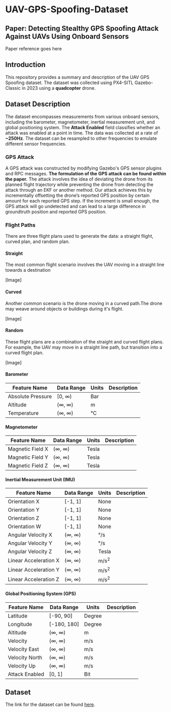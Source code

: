 
# UAV-GPS-Spoofing-Dataset
## Paper: Detecting Stealthy GPS Spoofing Attack Against UAVs Using Onboard Sensors
Paper reference goes here

## Introduction
This repository provides a summary and description of the UAV GPS Spoofing dataset. The dataset was collected using PX4-SITL Gazebo-Classic in 2023 using a **quadcopter** drone.

## Dataset Description
The dataset encompasses measurements from various onboard sensors, including the barometer, magnetometer, inertial measurement unit, and global positioning system. The **Attack Enabled** field classifies whether an attack was enabled at a point in time. The data was collected at a rate of **~250Hz**. The dataset can be resampled to other frequencies to emulate different sensor frequencies.

### GPS Attack
A GPS attack was constructed by modifying Gazebo's GPS sensor plugins and RPC messages. **The formulation of the GPS attack can be found within the paper.** The attack involves the idea of deviating the drone from its planned flight trajectory while preventing the drone from detecting the attack through an EKF or another method. Our attack achieves this by incrementally offsetting the drone’s reported GPS position by certain amount for each reported GPS step. If the increment is small enough, the GPS attack will go undetected and can lead to a large difference in groundtruth position and reported GPS position.

### Flight Paths
There are three flight plans used to generate the data: a straight flight, curved plan, and random plan. 

#### Straight
The most common flight scenario involves the UAV moving in a straight line towards a destination

[Image]

#### Curved
Another common scenario is the drone moving in a curved path.The drone may weave around objects or buildings during it's flight.

[Image]

#### Random
These flight plans are a combination of the straight and curved flight plans. For example, the UAV may move in a straight line path, but transition into a curved flight plan.

[Image]

#### Barometer
| Feature Name | Data Range | Units | Description |
|  --------  |  -------  | ------- | -------  
| Absolute Pressure | [0, ∞) | Bar |
| Altitude | (∞, ∞) | m |
| Temperature | (∞, ∞) | °C |

#### Magnetometer
| Feature Name | Data Range | Units | Description |
|  --------  |  -------  | ------- | ------- 
| Magnetic Field X | (∞, ∞) | Tesla |
| Magnetic Field Y | (∞, ∞) | Tesla |
| Magnetic Field Z | (∞, ∞) | Tesla |

#### Inertial Measurement Unit (IMU)
| Feature Name | Data Range | Units | Description |
|  --------  |  -------  | -------  | -------
| Orientation X | [-1, 1] | None |
| Orientation Y | [-1, 1] | None |
| Orientation Z | [-1, 1] | None |
| Orientation W | [-1, 1] | None |
| Angular Velocity X | (∞, ∞) | °/s |
| Angular Velocity Y | (∞, ∞) | °/s |
| Angular Velocity Z | (∞, ∞) | Tesla |
| Linear Acceleration X | (∞, ∞) | m/s<sup>2</sup> |
| Linear Acceleration Y | (∞, ∞) | m/s<sup>2</sup> |
| Linear Acceleration Z | (∞, ∞) | m/s<sup>2</sup> |

#### Global Positioning System (GPS)
| Feature Name | Data Range | Units | Description |
|  --------  |  -------  | ------- | ------- |
| Latitude | [-90, 90] | Degree | 
| Longitude | [-180, 180] | Degree |
| Altitude | (∞, ∞) | m |
| Velocity | (∞, ∞) | m/s |
| Velocity East | (∞, ∞) | m/s |
| Velocity North | (∞, ∞) | m/s |
| Velocity Up | (∞, ∞) | m/s |
| Attack Enabled | [0, 1] | Bit |

## Dataset
The link for the dataset can be found [here](https://drive.google.com/file/d/1jypbdKFP-4vN7HMwbnm4z4i-b0OhoPtS/view?usp=sharing).
